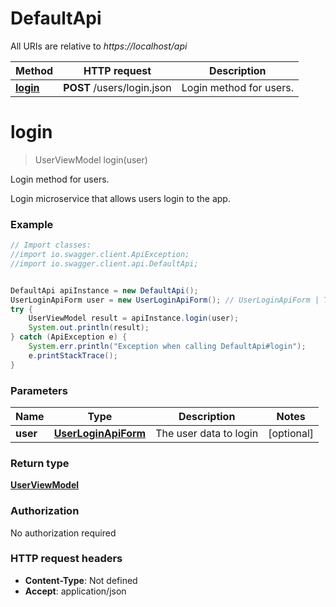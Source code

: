 # DefaultApi

All URIs are relative to *https://localhost/api*

Method | HTTP request | Description
------------- | ------------- | -------------
[**login**](DefaultApi.md#login) | **POST** /users/login.json | Login method for users.


<a name="login"></a>
# **login**
> UserViewModel login(user)

Login method for users.

Login microservice that allows users login to the app.

### Example
```java
// Import classes:
//import io.swagger.client.ApiException;
//import io.swagger.client.api.DefaultApi;


DefaultApi apiInstance = new DefaultApi();
UserLoginApiForm user = new UserLoginApiForm(); // UserLoginApiForm | The user data to login
try {
    UserViewModel result = apiInstance.login(user);
    System.out.println(result);
} catch (ApiException e) {
    System.err.println("Exception when calling DefaultApi#login");
    e.printStackTrace();
}
```

### Parameters

Name | Type | Description  | Notes
------------- | ------------- | ------------- | -------------
 **user** | [**UserLoginApiForm**](UserLoginApiForm.md)| The user data to login | [optional]

### Return type

[**UserViewModel**](UserViewModel.md)

### Authorization

No authorization required

### HTTP request headers

 - **Content-Type**: Not defined
 - **Accept**: application/json

